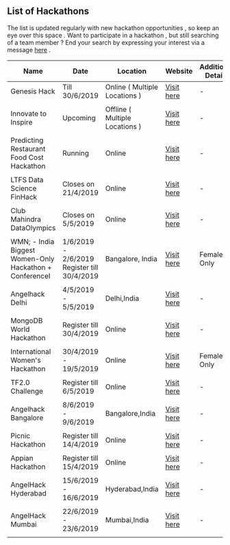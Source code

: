 ## List of Hackathons

The list is updated regularly with new hackathon opportunities , so keep an eye over this space .
Want to participate in a hackathon , but still searching of a team member ? End your search by expressing your interest via a message [here](https://t.me/hackathonistas) .

| Name        | Date                    | Location                                            | Website                                                                                                          | Additional Details |
|-------------|-------------------------|--------------------------------------------------|------------------------------------------------------------------------------------------------------------------|------------------------|
| Genesis Hack | Till 30/6/2019 | Online ( Multiple Locations ) | [Visit here](https://www.hackerearth.com/challenges/hackathon/genesis-hack-2019/) | -                      |
||||||
| Innovate to Inspire | Upcoming | Offline ( Multiple Locations ) | [Visit here](https://www.incubateind.com/inspirehackathon/) | -                      |
||||||
| Predicting Restaurant Food Cost Hackathon | Running | Online | [Visit here](https://www.machinehack.com/course/predicting-restaurant-food-cost-hackathon/) | -                      |
||||||
| LTFS Data Science FinHack | Closes on 21/4/2019 | Online | [Visit here](https://datahack.analyticsvidhya.com/contest/ltfs-datascience-finhack-an-online-hackathon/) | -                      |
||||||
| Club Mahindra DataOlympics | Closes on 5/5/2019 | Online | [Visit here](https://datahack.analyticsvidhya.com/contest/club-mahindra-dataolympics/) | -                      |
||||||
| WMN; - India Biggest Women-Only Hackathon + ConferenceI| 1/6/2019 - 2/6/2019 Register till 30/4/2019  | Bangalore, India | [Visit here](https://wmn.community/) | Female Only |
||||||
| Angelhack Delhi | 4/5/2019 - 5/5/2019 | Delhi,India | [Visit here](https://www.eventbrite.com/e/angelhack-2019-delhi-tickets-58778043711) | -                      |
||||||
| MongoDB World Hackathon | Register till 30/4/2019 | Online | [Visit here](https://mongodbworld19.devpost.com/) | -                      |
||||||
| International Women's Hackathon | 30/4/2019 - 19/5/2019 | Online | [Visit here](https://www.hackerearth.com/challenges/hackathon/international-womens-hackathon-2019/) | Female Only                      |
||||||
| TF2.0 Challenge | Register till 6/5/2019 | Online | [Visit here](https://https://tensorflow.devpost.com/) | -                      |
||||||
| Angelhack Bangalore | 8/6/2019 - 9/6/2019 | Bangalore,India | [Visit here](https://www.eventbrite.com/e/angelhack-2019-bangalore-tickets-58778720736) | -                      |
||||||
| Picnic Hackathon | Register till 14/4/2019 | Online | [Visit here](https://picnic.devpost.com/) | -                      |
||||||
| Appian Hackathon | Register till 15/4/2019 | Online | [Visit here](https://appian.devpost.com/) | -                      |
||||||
| AngelHack Hyderabad | 15/6/2019 - 16/6/2019 | Hyderabad,India | [Visit here](https://www.eventbrite.com/e/angelhack-2019-hyderabad-tickets-58777814024) | -                      |
||||||
| AngelHack Mumbai | 22/6/2019 - 23/6/2019 | Mumbai,India | [Visit here](https://www.eventbrite.com/e/angelhack-2019-mumbai-tickets-58778284431) | -                      |
||||||

